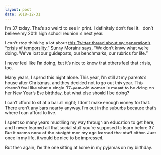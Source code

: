 ```yaml
---
layout: post
date: 2018-12-31
---
```


I’m 37 today. That’s so weird to see in print. I definitely don’t feel it. I don’t believe my 20th high school reunion is next year. 

I can’t stop thinking a lot about [this Twitter thread about my generation’s “crisis of temporality.”](https://twitter.com/dynamicsymmetry/status/1046878827593523200) Sunny Moraine says, “We don’t know what we’re doing. We’ve lost our guideposts, our benchmarks, our rubrics for life.”

I never feel like I’m doing, but it’s nice to know that others feel that crisis, too. 

Many years, I spend this night alone. This year, I’m still at my parents’s house after Christmas, and they decided not to go out this year. This doesn’t feel like what a single 37-year-old woman is meant to be doing on her New Year’s Eve birthday, but what else should I be doing?

I can’t afford to sit at a bar all night; I don’t make enough money for that. There aren’t any bars nearby anyway. I’m out in the suburbs because that’s where I can afford to live. 

I spent so many years muddling my way through an education to get here, and I never learned all that social stuff you’re supposed to learn before 37. But it seems none of the straight men my age learned that stuff either. Just once in my life, it would be nice to be impressed. 

But then again, I’m the one sitting at home in my pyjamas on my birthday. 
